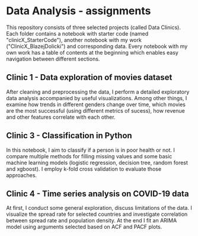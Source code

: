 # Data Analysis - assignments
This repository consists of three selected projects (called Data Clinics). Each folder contains a notebook with starter code (named "clinicX_StarterCode"), another notebook with my work ("ClinicX_BlazejDolicki") and corresponding data. Every notebook with my own work has a table of contents at the beginning which enables easy navigation between different sections.

## Clinic 1 - Data exploration of movies dataset
After cleaning and preprocessing the data, I perform a detailed exploratory data analysis accompanied by useful visualizations. Among other things, I examine how trends in different genders change over time, which movies are the most successful (using different metrics of sucess), how revenue and other features correlate with each other. 

## Clinic 3 - Classification in Python
In this notebook, I aim to classify if a person is in poor health or not. I compare multiple methods for filling missing values and some basic machine learning models (logistic regression, decision tree, random forest and xgboost). I employ k-fold cross validation to evaluate those approaches.

## Clinic 4 - Time series analysis on COVID-19 data
At first, I conduct some general exploration, discuss limitations of the data. I visualize the spread rate for selected countries and investigate correlation between spread rate and population density. At the end I fit an ARIMA model using arguments selected based on ACF and PACF plots.
